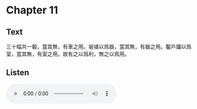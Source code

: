 # Chapter 11

## Text

三十幅共一轂，當其無，有車之用。埏埴以爲器，當其無，有器之用。鑿戶牖以爲室，當其無，有室之用。故有之以爲利，無之以爲用。

## Listen

<audio controls>
  <source src="./generated_audio/daodejing_11.wav" type="audio/wav">
  Your browser does not support the audio element.
</audio>
